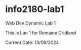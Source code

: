 # info2180-lab1
Web Dev Dynamic Lab 1

This is Lan 1 for Romaine Cridland

Current Date: 13/09/2024
